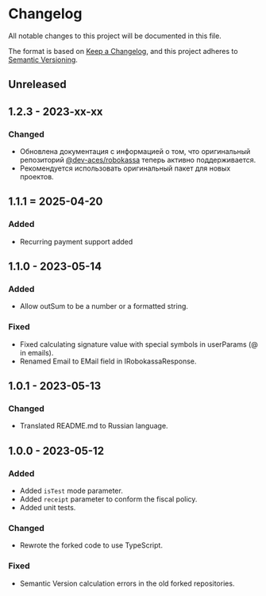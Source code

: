 # Changelog

All notable changes to this project will be documented in this file.

The format is based on [Keep a Changelog](https://keepachangelog.com/en/1.0.0/),
and this project adheres to [Semantic Versioning](https://semver.org/spec/v2.0.0.html).

## Unreleased

## 1.2.3 - 2023-xx-xx
### Changed
- Обновлена документация с информацией о том, что оригинальный репозиторий [@dev-aces/robokassa](https://www.npmjs.com/package/@dev-aces/robokassa) теперь активно поддерживается.
- Рекомендуется использовать оригинальный пакет для новых проектов.

## 1.1.1 = 2025-04-20
### Added
- Recurring payment support added

## 1.1.0 - 2023-05-14
### Added
- Allow outSum to be a number or a formatted string.

### Fixed
- Fixed calculating signature value with special symbols in userParams (@ in emails).
- Renamed Email to EMail field in IRobokassaResponse.

## 1.0.1 - 2023-05-13
### Changed
- Translated README.md to Russian language.

## 1.0.0 - 2023-05-12
### Added
- Added `isTest` mode parameter.
- Added `receipt` parameter to conform the fiscal policy.
- Added unit tests.

### Changed
- Rewrote the forked code to use TypeScript.

### Fixed
- Semantic Version calculation errors in the old forked repositories.
